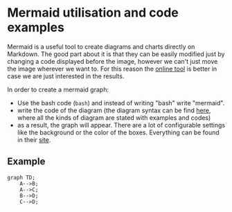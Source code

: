 # Mermaid utilisation and code examples

Mermaid is a useful tool to create diagrams and charts directly on Markdown. 
The good part about it is that they can be easily modified just by changing a code displayed before the image, however we can't just move the image wherever we want to.
For this reason the [online tool](https://mermaid-js.github.io/mermaid-live-editor/edit#pako:eNpdj70OgzAMhF8Feaxg6ZihS9uxE2PDYBEDkfJTBQepQrx7UwJSi6fTd2fLN0PrFYGAkZHpprEPaKvpLF2R5nlqiqq6FDVrYzJa5QqTeUQPP2nXZ5r1cf2HXgOOQ6ar_D-6D5RgKVjUKj05fz0JPJAlCSJJRR1GwxKkW1I0vlSqcVeafQDRoRmpBIzs67drQXCItIe2rltq-QCq71E-) is better in case we are just interested in the results.

In order to create a mermaid graph:

* Use the bash code (```bash```) and instead of writing "bash" write "mermaid".
* write the code of the diagram (the diagram syntax can be find [here](https://mermaid-js.github.io/mermaid/#/), where all the kinds of diagram are stated with examples and codes)
* as a result, the graph will appear. There are a lot of configurable settings like the background or the color of the boxes. Everything can be found in their [site](https://mermaid-js.github.io/mermaid/#/).

## Example

```mermaid
graph TD;
    A-->B;
    A-->C;
    B-->D;
    C-->D;
```
